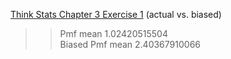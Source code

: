[Think Stats Chapter 3 Exercise 1](http://greenteapress.com/thinkstats2/html/thinkstats2004.html#toc31) (actual vs. biased)

>> Pmf mean 1.02420515504  
>> Biased Pmf mean 2.40367910066
